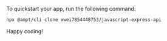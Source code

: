 To quickstart your app, run the following command: 

```bash
npx @ampt/cli clone xwei7854448753/javascript-express-api
```

Happy coding!